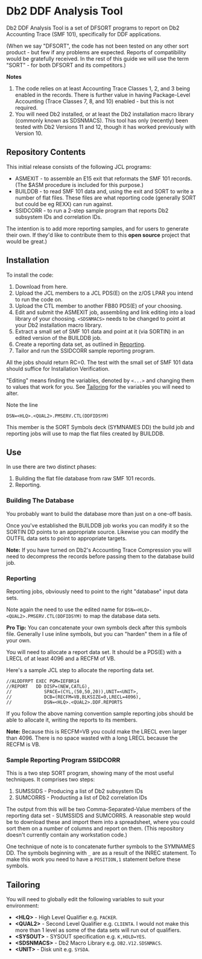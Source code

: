 # Db2 DDF Analysis Tool

Db2 DDF Analysis Tool is a set of DFSORT programs to report on Db2 Accounting Trace (SMF 101), specifically for DDF applications.

(When we say "DFSORT", the code has not been tested on any other sort product - but few if any problems are expected. Reports of compatibility would be gratefully received. In the rest of this guide we will use the term "SORT" - for both DFSORT and its competitors.)

**Notes**

1. The code relies on at least Accounting Trace Classes 1, 2, and 3 being enabled in the records.
There is further value in having Package-Level Accounting (Trace Classes 7, 8, and 10) enabled - but this is not required.
2. You will need Db2 installed, or at least the Db2 installation macro library (commonly known as SDSNMACS).
This tool has only (recently) been tested with Db2 Versions 11 and 12, though it has worked previously with Version 10.

## Repository Contents

This initial release consists of the following JCL programs:

* ASMEXIT - to assemble an E15 exit that reformats the SMF 101 records. (The $ASM procedure is included for this purpose.)
* BUILDDB - to read SMF 101 data and, using the exit and SORT to write a number of flat files. These files are what reporting code (generally SORT but could be eg REXX) can run against.
* SSIDCORR - to run a 2-step sample program that reports Db2 subsystem IDs and correlation IDs.

The intention is to add more reporting samples, and for users to generate their own. If they'd like to contribute them to this **open source** project that would be great.)

## Installation

To install the code:

1. Download from here.
1. Upload the JCL members to a JCL PDS(E) on the z/OS LPAR you intend to run the code on.
1. Upload the CTL member to another FB80 PDS(E) of your choosing.
1. Edit and submit the ASMEXIT job, assembling and link editing into a load library of your choosing.
`<SDSNMACS>` needs to be changed to point at your Db2 installation macro library.
1. Extract a small set of SMF 101 data and point at it (via SORTIN) in an edited version of the BUILDDB job.
1. Create a reporting data set, as outlined in [Reporting](#reporting).
1. Tailor and run the SSIDCORR sample reporting program.

All the jobs should return RC=0. The test with the small set of SMF 101 data should suffice for Installation Verification.

"Editing" means finding the variables, denoted by `<...>` and changing them to values that work for you. See [Tailoring](#tailoring) for the variables you will need to alter.

Note the line

    DSN=<HLQ>.<QUAL2>.PMSERV.CTL(DDFIDSYM) 

This member is the SORT Symbols deck (SYMNAMES DD) the build job and reporting jobs will use to map the flat files created by BUILDDB.

## Use

In use there are two distinct phases:

1. Building the flat file database from raw SMF 101 records.
1. Reporting.

### Building The Database

You probably want to build the database more than just on a one-off basis.

Once you've established the BUILDDB job works you can modify it so the SORTIN DD points to an appropriate source.
Likewise you can modify the OUTFIL data sets to point to appropriate targets.

**Note:** If you have turned on Db2's Accounting Trace Compression you will need to decompress the records before passing them to the database build job.

### Reporting

Reporting jobs, obviously need to point to the right "database" input data sets.

Note again the need to use the edited name for `DSN=<HLQ>.<QUAL2>.PMSERV.CTL(DDFIDSYM)` to map the database data sets.

**Pro Tip:** You can concatenate your own symbols deck after this symbols file.
Generally I use inline symbols, but you can "harden" them in a file of your own.

You will need to allocate a report data set. It should be a PDS(E) with a LRECL of at least 4096 and a RECFM of VB.

Here's a sample JCL step to allocate the reporting data set.

    //ALDDFRPT EXEC PGM=IEFBR14
    //REPORT   DD DISP=(NEW,CATLG),
    //            SPACE=(CYL,(50,50,20)),UNIT=<UNIT>,
    //            DCB=(RECFM=VB,BLKSIZE=0,LRECL=4096),
    //            DSN=<HLQ>.<QUAL2>.DDF.REPORTS

If you follow the above naming convention sample reporting jobs should be able to allocate it, writing the reports to its members.

**Note:** Because this is RECFM=VB you could make the LRECL even larger than 4096.
There is no space wasted with a long LRECL because the RECFM is VB.


### Sample Reporting Program SSIDCORR

This is a two step SORT program, showing many of the most useful techniques.
It comprises two steps:

1. SUMSSIDS - Producing a list of Db2 subsystem IDs
1. SUMCORRS - Producting a list of Db2 correlation IDs

The output from this will be two Comma-Separated-Value members of the reporting data set - SUMSSIDS and SUMCORRS.
A reasonable step would be to download these and import them into a spreadsheet, where you could sort them on a number of columns and report on them.
(This repository doesn't currently contain any workstation code.)

One technique of note is to concatenate further symbols to the SYMNAMES DD.
The symbols beginning with `_` are as a result of the INREC statement.
To make this work you need to have a `POSITION,1` statement before these symbols.

## Tailoring

You will need to globally edit the following variables to suit your environment:

* **&lt;HLQ&gt;** - High Level Qualifier e.g. `PACKER`.
* **&lt;QUAL2&gt;** - Second Level Qualifier e.g. `CLIENTA`. I would not make this more than 1 level as some of the data sets will run out of qualifiers.
* **&lt;SYSOUT&gt;** - SYSOUT specification e.g. `K,HOLD=YES`.
* **&lt;SDSNMACS&gt;** - Db2 Macro Library e.g. `DB2.V12.SDSNMACS`.
* **&lt;UNIT&gt;** - Disk unit e.g. `SYSDA`.
